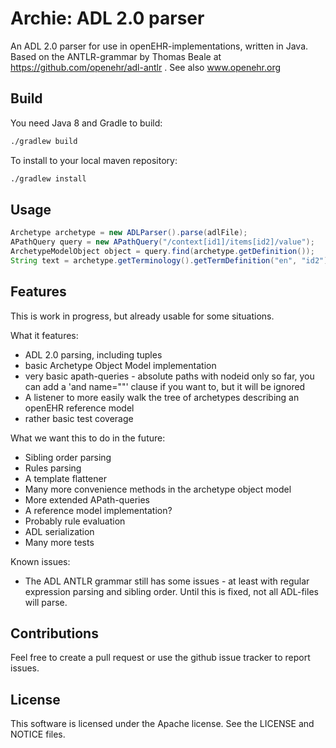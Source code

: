 # Archie: ADL 2.0 parser

An ADL 2.0 parser for use in openEHR-implementations, written in Java. Based on the ANTLR-grammar by Thomas Beale at https://github.com/openehr/adl-antlr . See also www.openehr.org

## Build

You need Java 8 and Gradle to build:

```sh
./gradlew build
```

To install to your local maven repository:

```sh
./gradlew install
```

## Usage

```java
Archetype archetype = new ADLParser().parse(adlFile);
APathQuery query = new APathQuery("/context[id1]/items[id2]/value");
ArchetypeModelObject object = query.find(archetype.getDefinition());
String text = archetype.getTerminology().getTermDefinition("en", "id2").getText();
```

## Features
This is work in progress, but already usable for some situations. 

What it features:

- ADL 2.0 parsing, including tuples
- basic Archetype Object Model implementation
- very basic apath-queries - absolute paths with nodeid only so far, you can add a 'and name=""' clause if you want to, but it will be ignored
- A listener to more easily walk the tree of archetypes describing an openEHR reference model
- rather basic test coverage

What we want this to do in the future:
- Sibling order parsing
- Rules parsing
- A template flattener
- Many more convenience methods in the archetype object model
- More extended APath-queries
- A reference model implementation?
- Probably rule evaluation
- ADL serialization
- Many more tests

Known issues:
- The ADL ANTLR grammar still has some issues - at least with regular expression parsing and sibling order. Until this is fixed, not all ADL-files will parse.

## Contributions

Feel free to create a pull request or use the github issue tracker to report issues.

## License

This software is licensed under the Apache license. See the LICENSE and NOTICE files.

